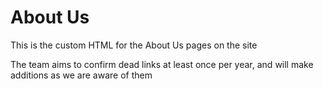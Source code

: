 # About Us

This is the custom HTML for the About Us pages on the site

The team aims to confirm dead links at least once per year, and will make additions as we are aware of them
